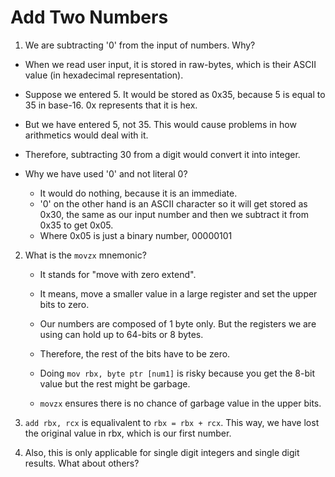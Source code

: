 # Add Two Numbers

1. We are subtracting '0' from the input of numbers. Why?
  - When we read user input, it is stored in raw-bytes, which is their ASCII value (in hexadecimal representation).
  - Suppose we entered 5. It would be stored as 0x35, because 5 is equal to 35 in base-16. 0x represents that it is hex.
  - But we have entered 5, not 35. This would cause problems in how arithmetics would deal with it.
  - Therefore, subtracting 30 from a digit would convert it into integer.

  - Why we have used '0' and not literal 0?
    - It would do nothing, because it is an immediate.
    - '0' on the other hand is an ASCII character so it will get stored as 0x30, the same as our input number and then we subtract it from 0x35 to get 0x05.
    - Where 0x05 is just a binary number, 00000101

2. What is the `movzx` mnemonic?
   - It stands for "move with zero extend".
   - It means, move a smaller value in a large register and set the upper bits to zero.

    - Our numbers are composed of 1 byte only. But the registers we are using can hold up to 64-bits or 8 bytes.
    - Therefore, the rest of the bits have to be zero.
    - Doing `mov rbx, byte ptr [num1]` is risky because you get the 8-bit value but the rest might be garbage.
    - `movzx` ensures there is no chance of garbage value in the upper bits.

3. `add rbx, rcx` is equalivalent to `rbx = rbx + rcx`. This way, we have lost the original value in rbx, which is our first number.
4. Also, this is only applicable for single digit integers and single digit results. What about others?
